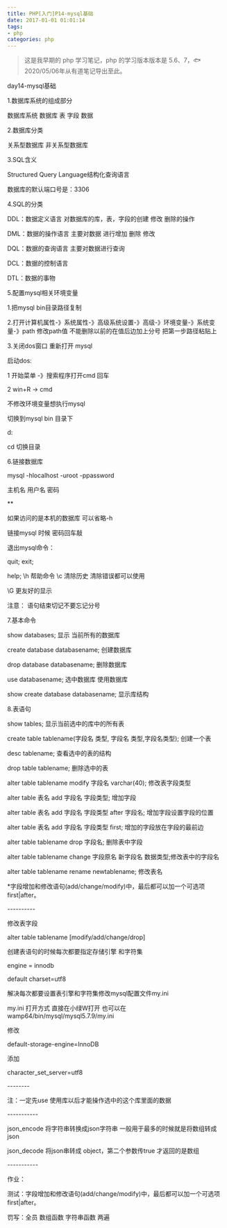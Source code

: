 ```yaml
---
title: PHP[入门]P14-mysql基础
date: 2017-01-01 01:01:14
tags:
- php
categories: php
---
```


> 这是我早期的 php 学习笔记，php 的学习版本版本是 5.6、7，🐟2020/05/06年从有道笔记导出至此。


day14-mysql基础

1.数据库系统的组成部分

数据库系统 数据库 表 字段 数据

2.数据库分类

关系型数据库 非关系型数据库

3.SQL含义

Structured Query Language结构化查询语言

数据库的默认端口号是：3306

4.SQL的分类

DDL：数据定义语言 对数据库的库，表，字段的创建 修改 删除的操作

DML：数据的操作语言 主要对数据 进行增加 删除 修改

DQL：数据的查询语言 主要对数据进行查询

DCL：数据的控制语言

DTL：数据的事物

5.配置mysql相关环境变量

1.把mysql bin目录路径复制

2.打开计算机属性-》系统属性-》高级系统设置-》高级-》环境变量-》系统变量-》path
修改path值 不能删除以前的在值后边加上分号 把第一步路径粘贴上

3.关闭dos窗口 重新打开 mysql

启动dos:

1 开始菜单 -》搜索程序打开cmd 回车

2 win+R -\> cmd

不修改环境变量想执行mysql

切换到mysql bin 目录下

d:

cd 切换目录

6.链接数据库

mysql -hlocalhost -uroot -ppassword

主机名 用户名 密码

\*\*

如果访问的是本机的数据库 可以省略-h

链接mysql 时候 密码回车敲

退出mysql命令：

quit; exit;

help; \\h 帮助命令 \\c 清除历史 清除错误都可以使用

\\G 更友好的显示

注意： 语句结束切记不要忘记分号

7.基本命令

show databases; 显示 当前所有的数据库

create database databasename; 创建数据库

drop database databasename; 删除数据库

use databasename; 选中数据库 使用数据库

show create database databasename; 显示库结构

8.表语句

show tables; 显示当前选中的库中的所有表

create table tablename(字段名 类型, 字段名 类型,字段名类型); 创建一个表

desc tablename; 查看选中的表的结构

drop table tablename; 删除选中的表

alter table tablename modify 字段名 varchar(40); 修改表字段类型

alter table 表名 add 字段名 字段类型; 增加字段

alter table 表名 add 字段名 字段类型 after 字段名;
增加字段设置字段的位置

alter table 表名 add 字段名 字段类型 first; 增加的字段放在字段的最前边

alter table tablename drop 字段名; 删除表中字段

alter table tablename change 字段原名 新字段名 数据类型;修改表中的字段名

alter table tablename rename newtablename; 修改表名

\*字段增加和修改语句(add/change/modify)中，最后都可以加一个可选项
first\|after。

\-\-\-\-\-\-\-\-\--

修改表字段

alter table tablename \[modify/add/change/drop\]

创建表语句的时候每次都要指定存储引擎 和字符集

engine = innodb

default charset=utf8

解决每次都要设置表引擎和字符集修改mysql配置文件my.ini

my.ini 打开方式 直接在小绿W打开
也可以在wamp64/bin/mysql/mysql5.7.9/my.ini

修改

default-storage-engine=InnoDB

添加

character\_set\_server=utf8

\-\-\-\-\-\-\--

注：一定先use 使用库以后才能操作选中的这个库里面的数据

\-\-\-\-\-\-\-\-\-\--

json\_encode 将字符串转换成json字符串
一般用于最多的时候就是将数组转成json

json\_decode 将json串转成 object，第二个参数传true 才返回的是数组

\-\-\-\-\-\-\-\-\-\--

作业：

测试：字段增加和修改语句(add/change/modify)中，最后都可以加一个可选项
first\|after。

罚写：全员 数组函数 字符串函数 两遍
